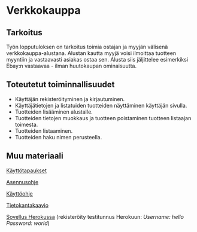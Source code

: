 # Verkkokauppa

## Tarkoitus
Työn lopputuloksen on tarkoitus toimia ostajan ja myyjän välisenä verkkokauppa-alustana. Alustan kautta myyjä voisi ilmoittaa tuotteen myyntiin ja vastaavasti asiakas ostaa sen. Alusta siis jäljittelee esimerkiksi Ebay:n vastaavaa - ilman huutokaupan ominaisuutta. 

## Toteutetut toiminnallisuudet
* Käyttäjän rekisteröityminen ja kirjautuminen.
* Käyttäjätietojen ja listatuiden tuotteiden näyttäminen käyttäjän sivulla. 
* Tuotteiden lisääminen alustalle.
* Tuotteiden tietojen muokkaus ja tuotteen poistaminen tuotteen listaajan toimesta.
* Tuotteiden listaaminen.
* Tuotteiden haku nimen perusteella.

## Muu materiaali
[Käyttötapaukset](https://github.com/parissak/Verkkokauppa/blob/master/documentation/Kayttotapaukset.md)

[Asennusohje](https://github.com/parissak/Verkkokauppa/blob/master/documentation/Asennusohje.md)

[Käyttöohje](https://github.com/parissak/Verkkokauppa/blob/master/documentation/Kayttoohje.md)

[Tietokantakaavio](https://github.com/parissak/Verkkokauppa/blob/master/documentation/kuvat/Untitled%20Diagram.jpg)

[Sovellus Herokussa](https://salty-thicket-26582.herokuapp.com/) (rekisteröity testitunnus Herokuun: *Username: hello Password: world*)


